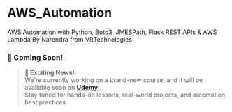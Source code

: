 # AWS_Automation
AWS Automation with Python, Boto3, JMESPath, Flask REST APIs &amp; AWS Lambda By Narendra from VRTechnologies

### 🚀 Coming Soon!

> **📢 Exciting News!**  
> We're currently working on a brand-new course, and it will be available soon on **[Udemy](https://vrtech-narendra.github.io/e_learning/udemy_courses.html)**!  
> Stay tuned for hands-on lessons, real-world projects, and automation best practices.
